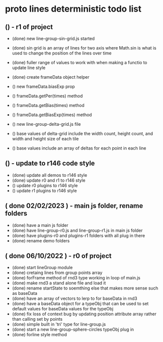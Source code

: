 # proto lines deterministic todo list

## () - r1 of project
* (done) new line-group-sin-grid.js started
* (done) sin grid is an array of lines for two axis where Math.sin is what is used to change the position of the lines over time
* (done) fuller range of values to work with when making a functio to update line style
* (done) create frameData object helper

* () new frameData.biasExp prop
* () frameData.getPer(times) method
* () frameData.getBias(times) method
* () frameData.getBiasExp(times) method

* () new line-group-delta-grid.js file
* () base values of delta-grid include the width count, height count, and width and height size of each tile
* () base values include an array of deltas for each point in each line

## () - update to r146 code style
* (done) update all demos to r146 style
* (done) update r0 and r1 to r146 style
* () update r0 plugins to r146 style
* () update r1 plugins to r146 style

## ( done 02/02/2023 ) - main js folder, rename folders
* (done) have a main js folder
* (done) have line-group-r0.js and line-group-r1.js in main js folder
* (done) have plugins-r0 and plugins-r1 folders with all plug in there
* (done) rename demo folders

## ( done 06/10/2022 ) - r0 of project
* (done) start lineGroup module
* (done) cretaing lines from group points array
* (done) forFrame method of rnd3 type working in loop of main.js
* (done) make rnd3 a stand alone file and load it 
* (done) rename startState to soemthing else that makes more sense such as baseData
* (done) have an array of vectors to lerp to for baseData in rnd3
* (done) have a baseData object for a typeObj that can be used to set default values for baseData values for the typeObj
* (done) fix loss of context bug by updating position attribute array rather than calling set by points
* (done) simple built in 'tri' type for line-group.js
* (done) start a new line-group-sphere-circles typeObj plug in
* (done) forline style method